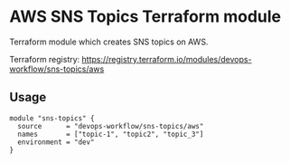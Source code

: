 AWS SNS Topics Terraform module
========================

Terraform module which creates SNS topics on AWS.

Terraform registry: https://registry.terraform.io/modules/devops-workflow/sns-topics/aws

Usage
-----

```hcl
module "sns-topics" {
  source      = "devops-workflow/sns-topics/aws"
  names       = ["topic-1", "topic2", "topic_3"]
  environment = "dev"
}
```
